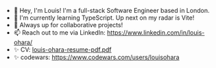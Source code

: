 - 👋 Hey, I'm Louis! I'm a full-stack Software Engineer based in London.
- 🌱 I'm currently learning TypeScript. Up next on my radar is Vite!
- 💞️ Always up for collaborative projects!
- 📫 Reach out to me via LinkedIn: https://www.linkedin.com/in/louis-ohara/
- ✨ CV: [louis-ohara-resume-pdf.pdf](https://github.com/louisohara/louisohara/files/13647010/louis-ohara-resume-pdf.pdf)
- ✨ codewars: https://www.codewars.com/users/louisohara



<!---
louisohara/louisohara is a ✨ special ✨ repository because its `README.md` (this file) appears on your GitHub profile.
You can click the Preview link to take a look at your changes.
--->
